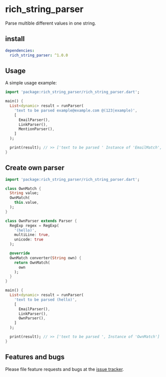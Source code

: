 # rich_string_parser
Parse multible different values in one string.

## install

```yaml
dependencies:
  rich_string_parser: ^1.0.0
```

## Usage

A simple usage example:

```dart
import 'package:rich_string_parser/rich_string_parser.dart';

main() {
  List<dynamic> result = runParser(
    'text to be parsed example@example.com @(123|example)',
    [
      EmailParser(),
      LinkParser(),
      MentionParser(),
    ]
  );

  print(result); // >> ['text to be parsed ' Instance of 'EmailMatch', ' ', Instance of 'MentionMatch']
}
```

## Create own parser


```dart
import 'package:rich_string_parser/rich_string_parser.dart';

class OwnMatch {
  String value;
  OwnMatch(
    this.value,
  );
}

class OwnParser extends Parser {
  RegExp regex = RegExp(
    '(hello)',
    multiLine: true,
    unicode: true
  );

  @override
  OwnMatch converter(String own) {
    return OwnMatch(
      own
    );
  }
}

main() {
  List<dynamic> result = runParser(
    'text to be parsed (hello)',
    [
      EmailParser(),
      LinkParser(),
      OwnParser(),
    ]
  );

  print(result); // >> ['text to be parsed ', Instance of 'OwnMatch']
}
```

## Features and bugs

Please file feature requests and bugs at the [issue tracker][tracker].

[tracker]: http://example.com/issues/replaceme
